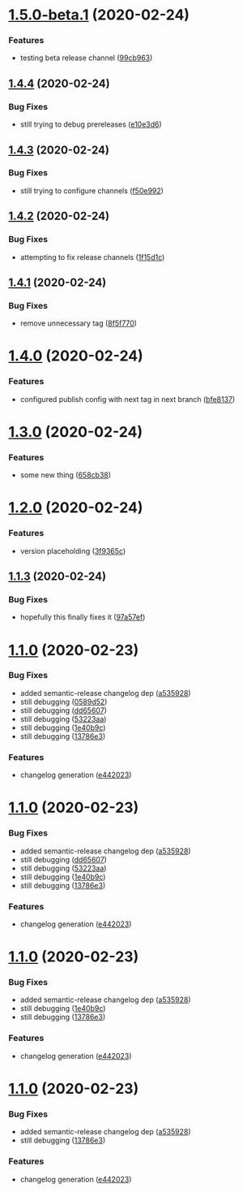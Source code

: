 # [1.5.0-beta.1](https://github.com/harrysolovay/testing-semantic-release/compare/v1.4.4...v1.5.0-beta.1) (2020-02-24)


### Features

* testing beta release channel ([99cb963](https://github.com/harrysolovay/testing-semantic-release/commit/99cb9631ddf83ab5afefa14a0b506a828ae5a3fc))

## [1.4.4](https://github.com/harrysolovay/testing-semantic-release/compare/v1.4.3...v1.4.4) (2020-02-24)


### Bug Fixes

* still trying to debug prereleases ([e10e3d6](https://github.com/harrysolovay/testing-semantic-release/commit/e10e3d6c910a6684d02c33514d97ad6b95a436ec))

## [1.4.3](https://github.com/harrysolovay/testing-semantic-release/compare/v1.4.2...v1.4.3) (2020-02-24)


### Bug Fixes

* still trying to configure channels ([f50e992](https://github.com/harrysolovay/testing-semantic-release/commit/f50e992a0a524070df36cd9dce702603f5a482bc))

## [1.4.2](https://github.com/harrysolovay/testing-semantic-release/compare/v1.4.1...v1.4.2) (2020-02-24)


### Bug Fixes

* attempting to fix release channels ([1f15d1c](https://github.com/harrysolovay/testing-semantic-release/commit/1f15d1c88bf4761a329cb4f4659ca702c4b236fa))

## [1.4.1](https://github.com/harrysolovay/testing-semantic-release/compare/v1.4.0...v1.4.1) (2020-02-24)


### Bug Fixes

* remove unnecessary tag ([8f5f770](https://github.com/harrysolovay/testing-semantic-release/commit/8f5f770b6fe39aefad9921ef696d1b523dc3681a))

# [1.4.0](https://github.com/harrysolovay/testing-semantic-release/compare/v1.3.0...v1.4.0) (2020-02-24)


### Features

* configured publish config with next tag in next branch ([bfe8137](https://github.com/harrysolovay/testing-semantic-release/commit/bfe81377029bdb15314785f1e990f8437df897cf))

# [1.3.0](https://github.com/harrysolovay/testing-semantic-release/compare/v1.2.0...v1.3.0) (2020-02-24)


### Features

* some new thing ([658cb38](https://github.com/harrysolovay/testing-semantic-release/commit/658cb383b748bec87c92b59e15f4da57ef7b0807))

# [1.2.0](https://github.com/harrysolovay/testing-semantic-release/compare/v1.1.3...v1.2.0) (2020-02-24)


### Features

* version placeholding ([3f9365c](https://github.com/harrysolovay/testing-semantic-release/commit/3f9365cea1d066252e8c70765de4b2a22d6f797d))

## [1.1.3](https://github.com/harrysolovay/testing-semantic-release/compare/v1.1.2...v1.1.3) (2020-02-24)


### Bug Fixes

* hopefully this finally fixes it ([97a57ef](https://github.com/harrysolovay/testing-semantic-release/commit/97a57efcced108dfe5d90235118010fe850ad8e5))

# [1.1.0](https://github.com/harrysolovay/testing-semantic-release/compare/v1.0.0...v1.1.0) (2020-02-23)


### Bug Fixes

* added semantic-release changelog dep ([a535928](https://github.com/harrysolovay/testing-semantic-release/commit/a535928720cb60928044836265201c7ae332b18f))
* still debugging ([0589d52](https://github.com/harrysolovay/testing-semantic-release/commit/0589d52c9a6f35e66ce3365ff6d895a177469889))
* still debugging ([dd65607](https://github.com/harrysolovay/testing-semantic-release/commit/dd656076add5a387562ebf0aa55373d8b6b7b395))
* still debugging ([53223aa](https://github.com/harrysolovay/testing-semantic-release/commit/53223aab6619f5e72cb2b91e1c34e49fb1edb03e))
* still debugging ([1e40b9c](https://github.com/harrysolovay/testing-semantic-release/commit/1e40b9c6e6732adcc609ec5475259cc198847e3e))
* still debugging ([13786e3](https://github.com/harrysolovay/testing-semantic-release/commit/13786e39b5579a84e0a5967324683dc74b9d5570))


### Features

* changelog generation ([e442023](https://github.com/harrysolovay/testing-semantic-release/commit/e442023c4472f9d7deb401d65012186ae5081a66))

# [1.1.0](https://github.com/harrysolovay/testing-semantic-release/compare/v1.0.0...v1.1.0) (2020-02-23)


### Bug Fixes

* added semantic-release changelog dep ([a535928](https://github.com/harrysolovay/testing-semantic-release/commit/a535928720cb60928044836265201c7ae332b18f))
* still debugging ([dd65607](https://github.com/harrysolovay/testing-semantic-release/commit/dd656076add5a387562ebf0aa55373d8b6b7b395))
* still debugging ([53223aa](https://github.com/harrysolovay/testing-semantic-release/commit/53223aab6619f5e72cb2b91e1c34e49fb1edb03e))
* still debugging ([1e40b9c](https://github.com/harrysolovay/testing-semantic-release/commit/1e40b9c6e6732adcc609ec5475259cc198847e3e))
* still debugging ([13786e3](https://github.com/harrysolovay/testing-semantic-release/commit/13786e39b5579a84e0a5967324683dc74b9d5570))


### Features

* changelog generation ([e442023](https://github.com/harrysolovay/testing-semantic-release/commit/e442023c4472f9d7deb401d65012186ae5081a66))

# [1.1.0](https://github.com/harrysolovay/testing-semantic-release/compare/v1.0.0...v1.1.0) (2020-02-23)


### Bug Fixes

* added semantic-release changelog dep ([a535928](https://github.com/harrysolovay/testing-semantic-release/commit/a535928720cb60928044836265201c7ae332b18f))
* still debugging ([1e40b9c](https://github.com/harrysolovay/testing-semantic-release/commit/1e40b9c6e6732adcc609ec5475259cc198847e3e))
* still debugging ([13786e3](https://github.com/harrysolovay/testing-semantic-release/commit/13786e39b5579a84e0a5967324683dc74b9d5570))


### Features

* changelog generation ([e442023](https://github.com/harrysolovay/testing-semantic-release/commit/e442023c4472f9d7deb401d65012186ae5081a66))

# [1.1.0](https://github.com/harrysolovay/testing-semantic-release/compare/v1.0.0...v1.1.0) (2020-02-23)


### Bug Fixes

* added semantic-release changelog dep ([a535928](https://github.com/harrysolovay/testing-semantic-release/commit/a535928720cb60928044836265201c7ae332b18f))
* still debugging ([13786e3](https://github.com/harrysolovay/testing-semantic-release/commit/13786e39b5579a84e0a5967324683dc74b9d5570))


### Features

* changelog generation ([e442023](https://github.com/harrysolovay/testing-semantic-release/commit/e442023c4472f9d7deb401d65012186ae5081a66))
